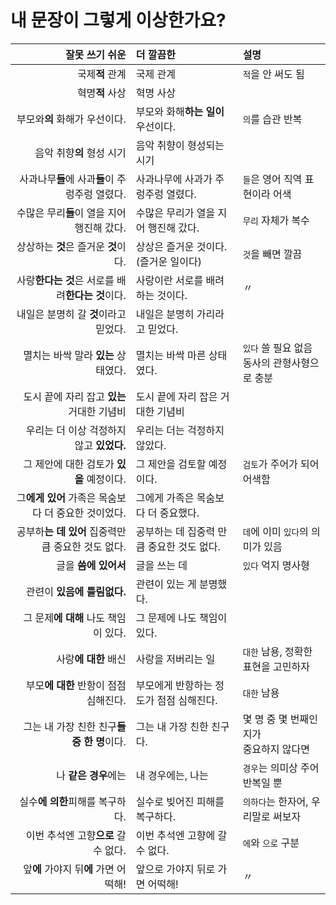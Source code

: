 # 내 문장이 그렇게 이상한가요?

| 잘못 쓰기 쉬운                                      | 더 깔끔한                                 | 설명                                            |
| ---:                                                | :---                                      | :---                                            |
| 국제**적** 관계                                     | 국제 관계                                 | `적`을 안 써도 됨                               |
| 혁명**적** 사상                                     | 혁명 사상                                 |                                                 |
| 부모와**의** 화해가 우선이다.                       | 부모와 화해**하는 일이** 우선이다.        | `의`를 습관 반복                                |
| 음악 취향**의** 형성 시기                           | 음악 취향이 형성되는 시기                 |                                                 |
| 사과나무**들**에 사과**들**이 주렁주렁 열렸다.      | 사과나무에 사과가 주렁주렁 열렸다.        | `들`은 영어 직역 표현이라 어색                  |
| 수많은 무리**들**이 열을 지어 행진해 갔다.          | 수많은 무리가 열을 지어 행진해 갔다.      | `무리` 자체가 복수                              |
| 상상하는 **것**은 즐거운 **것**이다.                | 상상은 즐거운 것이다.(즐거운 일이다)      | `것`을 빼면 깔끔                                |
| 사랑**한다는 것**은 서로를 배려**한다는 것**이다.   | 사랑이란 서로를 배려하는 것이다.          | 〃                                              |
| 내일은 분명히 갈 **것**이라고 믿었다.               | 내일은 분명히 가리라고 믿었다.            |                                                 |
| 멸치는 바싹 말라 **있는** 상태였다.                 | 멸치는 바싹 마른 상태였다.                | `있다` 쓸 필요 없음<br>동사의 관형사형으로 충분 |
| 도시 끝에 자리 잡고 **있는** 거대한 기념비          | 도시 끝에 자리 잡은 거대한 기념비         |                                                 |
| 우리는 더 이상 걱정하지 않고 **있었다.**            | 우리는 더는 걱정하지 않았다.              |                                                 |
| 그 제안에 대한 검토가 **있을** 예정이다.            | 그 제안을 검토할 예정이다.                | `검토`가 주어가 되어 어색함                     |
| 그**에게 있어** 가족은 목숨보다 더 중요한 것이었다. | 그에게 가족은 목숨보다 더 중요했다.       |                                                 |
| 공부하**는 데 있어** 집중력만큼 중요한 것도 없다.   | 공부하는 데 집중력 만큼 중요한 것도 없다. | `데`에 이미 `있다`의 의미가 있음                |
| 글을 **씀에 있어서**                                | 글을 쓰는 데                              | `있다` 억지 명사형                              |
| 관련이 **있음에 틀림없다.**                         | 관련이 있는 게 분명했다.                  |                                                 |
| 그 문제**에 대해** 나도 책임이 있다.                | 그 문제에 나도 책임이 있다.               |                                                 |
| 사랑**에 대한** 배신                                | 사랑을 저버리는 일                        | `대한` 남용, 정확한 표현을 고민하자             |
| 부모**에 대한** 반항이 점점 심해진다.               | 부모에게 반항하는 정도가 점점 심해진다.   | `대한` 남용                                     |
| 그는 내 가장 친한 친구**들 중 한 명**이다.          | 그는 내 가장 친한 친구다.                 | 몇 명 중 몇 번째인지가<br>중요하지 않다면       |
| 나 **같은 경우**에는                                | 내 경우에는, 나는                         | `경우`는 의미상 주어 반복일 뿐                  |
| 실수**에 의한**피해를 복구하다.                     | 실수로 빚어진 피해를 복구하다.            | `의하다`는 한자어, 우리말로 써보자              |
| 이번 추석엔 고향**으로** 갈 수 없다.                | 이번 추석엔 고향에 갈 수 없다.            | `에`와 `으로` 구분                              |
| 앞**에** 가야지 뒤**에** 가면 어떡해!               | 앞으로 가야지 뒤로 가면 어떡해!           | 〃                                              |
